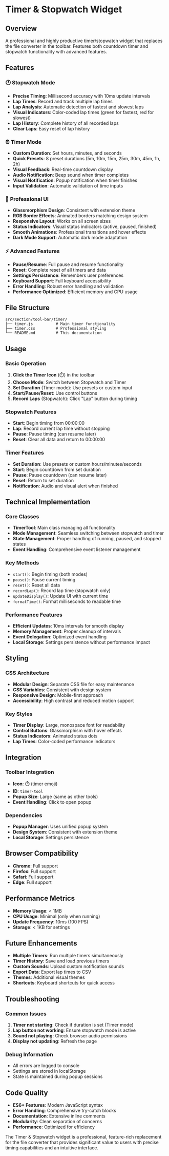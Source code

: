 # Timer & Stopwatch Widget

## Overview
A professional and highly productive timer/stopwatch widget that replaces the file converter in the toolbar. Features both countdown timer and stopwatch functionality with advanced features.

## Features

### 🕐 **Stopwatch Mode**
- **Precise Timing**: Millisecond accuracy with 10ms update intervals
- **Lap Times**: Record and track multiple lap times
- **Lap Analysis**: Automatic detection of fastest and slowest laps
- **Visual Indicators**: Color-coded lap times (green for fastest, red for slowest)
- **Lap History**: Complete history of all recorded laps
- **Clear Laps**: Easy reset of lap history

### ⏰ **Timer Mode**
- **Custom Duration**: Set hours, minutes, and seconds
- **Quick Presets**: 8 preset durations (5m, 10m, 15m, 25m, 30m, 45m, 1h, 2h)
- **Visual Feedback**: Real-time countdown display
- **Audio Notification**: Beep sound when timer completes
- **Visual Notification**: Popup notification when timer finishes
- **Input Validation**: Automatic validation of time inputs

### 🎨 **Professional UI**
- **Glassmorphism Design**: Consistent with extension theme
- **RGB Border Effects**: Animated borders matching design system
- **Responsive Layout**: Works on all screen sizes
- **Status Indicators**: Visual status indicators (active, paused, finished)
- **Smooth Animations**: Professional transitions and hover effects
- **Dark Mode Support**: Automatic dark mode adaptation

### ⚡ **Advanced Features**
- **Pause/Resume**: Full pause and resume functionality
- **Reset**: Complete reset of all timers and data
- **Settings Persistence**: Remembers user preferences
- **Keyboard Support**: Full keyboard accessibility
- **Error Handling**: Robust error handling and validation
- **Performance Optimized**: Efficient memory and CPU usage

## File Structure

```
src/section/tool-bar/timer/
├── timer.js          # Main timer functionality
├── timer.css         # Professional styling
└── README.md         # This documentation
```

## Usage

### Basic Operation
1. **Click the Timer Icon** (⏱️) in the toolbar
2. **Choose Mode**: Switch between Stopwatch and Timer
3. **Set Duration** (Timer mode): Use presets or custom input
4. **Start/Pause/Reset**: Use control buttons
5. **Record Laps** (Stopwatch): Click "Lap" button during timing

### Stopwatch Features
- **Start**: Begin timing from 00:00:00
- **Lap**: Record current lap time without stopping
- **Pause**: Pause timing (can resume later)
- **Reset**: Clear all data and return to 00:00:00

### Timer Features
- **Set Duration**: Use presets or custom hours/minutes/seconds
- **Start**: Begin countdown from set duration
- **Pause**: Pause countdown (can resume later)
- **Reset**: Return to set duration
- **Notification**: Audio and visual alert when finished

## Technical Implementation

### Core Classes
- **TimerTool**: Main class managing all functionality
- **Mode Management**: Seamless switching between stopwatch and timer
- **State Management**: Proper handling of running, paused, and stopped states
- **Event Handling**: Comprehensive event listener management

### Key Methods
- `start()`: Begin timing (both modes)
- `pause()`: Pause current timing
- `reset()`: Reset all data
- `recordLap()`: Record lap time (stopwatch only)
- `updateDisplay()`: Update UI with current time
- `formatTime()`: Format milliseconds to readable time

### Performance Features
- **Efficient Updates**: 10ms intervals for smooth display
- **Memory Management**: Proper cleanup of intervals
- **Event Delegation**: Optimized event handling
- **Local Storage**: Settings persistence without performance impact

## Styling

### CSS Architecture
- **Modular Design**: Separate CSS file for easy maintenance
- **CSS Variables**: Consistent with design system
- **Responsive Design**: Mobile-first approach
- **Accessibility**: High contrast and reduced motion support

### Key Styles
- **Timer Display**: Large, monospace font for readability
- **Control Buttons**: Glassmorphism with hover effects
- **Status Indicators**: Animated status dots
- **Lap Times**: Color-coded performance indicators

## Integration

### Toolbar Integration
- **Icon**: ⏱️ (timer emoji)
- **ID**: `timer-tool`
- **Popup Size**: Large (same as other tools)
- **Event Handling**: Click to open popup

### Dependencies
- **Popup Manager**: Uses unified popup system
- **Design System**: Consistent with extension theme
- **Local Storage**: Settings persistence

## Browser Compatibility
- **Chrome**: Full support
- **Firefox**: Full support
- **Safari**: Full support
- **Edge**: Full support

## Performance Metrics
- **Memory Usage**: < 1MB
- **CPU Usage**: Minimal (only when running)
- **Update Frequency**: 10ms (100 FPS)
- **Storage**: < 1KB for settings

## Future Enhancements
- **Multiple Timers**: Run multiple timers simultaneously
- **Timer History**: Save and load previous timers
- **Custom Sounds**: Upload custom notification sounds
- **Export Data**: Export lap times to CSV
- **Themes**: Additional visual themes
- **Shortcuts**: Keyboard shortcuts for quick access

## Troubleshooting

### Common Issues
1. **Timer not starting**: Check if duration is set (Timer mode)
2. **Lap button not working**: Ensure stopwatch mode is active
3. **Sound not playing**: Check browser audio permissions
4. **Display not updating**: Refresh the page

### Debug Information
- All errors are logged to console
- Settings are stored in localStorage
- State is maintained during popup sessions

## Code Quality
- **ES6+ Features**: Modern JavaScript syntax
- **Error Handling**: Comprehensive try-catch blocks
- **Documentation**: Extensive inline comments
- **Modularity**: Clean separation of concerns
- **Performance**: Optimized for efficiency

The Timer & Stopwatch widget is a professional, feature-rich replacement for the file converter that provides significant value to users with precise timing capabilities and an intuitive interface.
